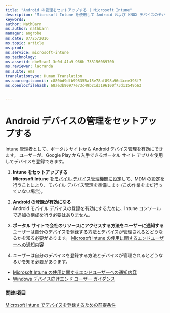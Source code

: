 ```yaml
---
title: "Android の管理をセットアップする | Microsoft Intune"
description: "Microsoft Intune を使用して Android および KNOX デバイスのモバイル デバイス管理 (MDM) を有効にします。"
keywords: 
author: NathBarn
ms.author: nathbarn
manager: angrobe
ms.date: 07/25/2016
ms.topic: article
ms.prod: 
ms.service: microsoft-intune
ms.technology: 
ms.assetid: dbe5cad1-3e0d-41a9-966b-738156089700
ms.reviewer: lacranda
ms.suite: ems
translationtype: Human Translation
ms.sourcegitcommit: c880bd9dfb998355a18e78af898a96d4cee393f7
ms.openlocfilehash: 68ae3b90977e73c49b21d3196100f73d11549b63


---
```


# Android デバイスの管理をセットアップする
Intune 管理者として、ポータル サイトから Android デバイス管理を有効にできます。 ユーザーが、Google Play から入手できるポータル サイト アプリを使用してデバイスを登録できます。

1.  **Intune をセットアップする**<br>
    **Microsoft Intune** を[モバイル デバイス管理機関に設定](prerequisites-for-enrollment.md#set-mobile-device-management-authority)して、MDM の設定を行うことにより、モバイル デバイス管理を準備します (この作業をまだ行っていない場合)。

2.  **Android の登録が有効になる**<br>
    Android モバイル デバイスの登録を有効にするために、Intune コンソールで追加の構成を行う必要はありません。

3.  **ポータル サイトで会社のリソースにアクセスする方法をユーザーに通知する**<br>
    ユーザーは自分のデバイスを登録する方法とデバイスが管理されるとどうなるかを知る必要があります。 [Microsoft Intune の使用に関するエンドユーザーへの通知内容](what-to-tell-your-end-users-about-using-microsoft-intune.md)

4.  ユーザーは自分のデバイスを登録する方法とデバイスが管理されるとどうなるかを知る必要があります。
  - [Microsoft Intune の使用に関するエンドユーザーへの通知内容](what-to-tell-your-end-users-about-using-microsoft-intune.md)
  - [Windows デバイス向けエンド ユーザー ガイダンス](../enduser/using-your-android-device-with-intune.md)

### 関連項目
[Microsoft Intune でデバイスを登録するための前提条件](prerequisites-for-enrollment.md)



<!--HONumber=Sep16_HO4-->


